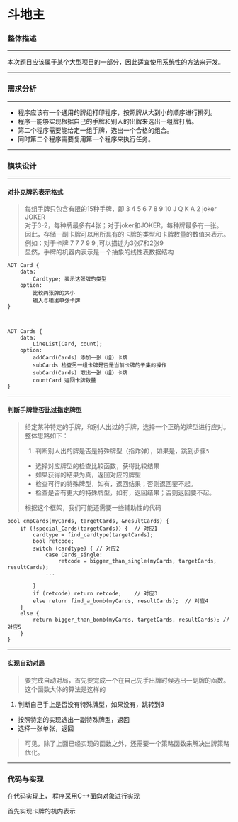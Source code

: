 # 斗地主

### 整体描述
---
本次题目应该属于某个大型项目的一部分，因此适宜使用系统性的方法来开发。

---
### 需求分析
---
- 程序应该有一个通用的牌组打印程序，按照牌从大到小的顺序进行排列。
- 程序一能够实现根据自己的手牌和别人的出牌来选出一组牌打牌。
- 第二个程序需要能给定一组手牌，选出一个合格的组合。
- 同时第二个程序需要复用第一个程序来执行任务。


---
### 模块设计
---
#### 对扑克牌的表示格式
>	每组手牌只包含有限的15种手牌，即 3 4 5 6 7 8 9 10 J Q K A 2 joker JOKER  
对于3-2，每种牌最多有4张；对于joker和JOKER，每种牌最多有一张。
因此，存储一副卡牌可以用所具有的卡牌的类型和卡牌数量的数值来表示。  
例如：对于卡牌 7 7 7 9 9 ,可以描述为3张7和2张9  
显然，手牌的机器内表示是一个抽象的线性表数据结构

```
ADT Card {
	data:
		Cardtype; 表示这张牌的类型
	option:
		比较两张牌的大小
		输入与输出单张卡牌
}



ADT Cards {
	data:
		LineList(Card, count);
	option:
		addCard(Cards) 添加一张（组）卡牌
		subCards 检查另一组卡牌是否是当前卡牌的子集的操作
		subCard(Cards) 取出一张（组）卡牌
		countCard 返回卡牌数量
}
```

---
#### 判断手牌能否比过指定牌型
>	给定某种特定的手牌，和别人出过的手牌，选择一个正确的牌型进行应对。
整体思路如下：
>	1.	判断别人出的牌是否是特殊牌型（指炸弹），如果是，跳到步骤`5`
>	-	选择对应牌型的检查比较函数，获得比较结果
>	-	如果获得的结果为真，返回对应的牌型
>	-	检查可行的特殊牌型，如有，返回结果；否则返回要不起。
>	-	检查是否有更大的特殊牌型，如有，返回结果；否则返回要不起。
></ol>
>
>根据这个框架，我们可能还需要一些辅助性的代码


```
bool cmpCards(myCards, targetCards, &resultCards) {
	if (!special_Cards(targetCards)) {	// 对应1
		cardtype = find_cardtype(targetCards);
		bool retcode;
		switch (cardtype) {	// 对应2
			case Cards_single:
				retcode = bigger_than_single(myCards, targetCards, resultCards);
			...

		}
		if (retcode) return retcode;	// 对应3
		else return find_a_bomb(myCards, resultCards);	// 对应4
	}
	else {
		return bigger_than_bomb(myCards, targetCards, resultCards);	// 对应5
	}
}
```

---
#### 实现自动对局
>要完成自动对局，首先要完成一个在自己先手出牌时候选出一副牌的函数。
这个函数大体的算法是这样的
1.	判断自己手上是否没有特殊牌型，如果没有，跳转到3
-	按照特定的实现选出一副特殊牌型，返回
-	选择一张单张，返回
></ol>
>
>可见，除了上面已经实现的函数之外，还需要一个策略函数来解决出牌策略优化。

---

### 代码与实现

在代码实现上， 程序采用C++面向对象进行实现

首先实现卡牌的机内表示
